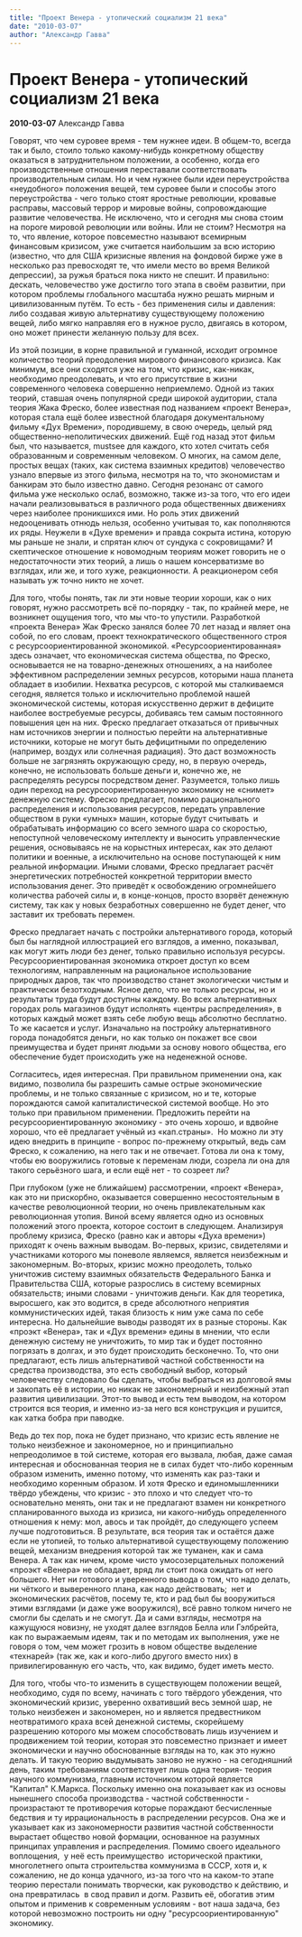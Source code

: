 ```yaml
---
title: "Проект Венера - утопический социализм 21 века"
date: "2010-03-07"
author: "Александр Гавва"
---
```


# Проект Венера - утопический социализм 21 века

**2010-03-07** Александр Гавва

Говорят, что чем суровее время - тем нужнее идеи. В общем-то, всегда так и было, стоило только какому-нибудь конкретному обществу оказаться в затруднительном положении, а особенно, когда его производственные отношения переставали соответствовать производительным силам. Но и чем нужнее были идеи переустройства «неудобного» положения вещей, тем суровее были и способы этого переустройства - чего только стоят яростные революции, кровавые расправы, массовый террор и мировые войны, сопровождающие  развитие человечества. Не исключено, что и сегодня мы снова стоим на пороге мировой революции или войны. Или не стоим? Несмотря на то, что явление, которое повсеместно называют всемирным финансовым кризисом, уже считается наибольшим за всю историю (известно, что для США кризисные явления на фондовой бирже уже в несколько раз превосходят те, что имели место во время Великой депрессии), за ружья браться пока никто не спешит. И правильно: дескать, человечество уже достигло того этапа в своём развитии, при котором проблемы глобального масштаба нужно решать мирным и цивилизованным путём. То есть - без применения силы и давления: либо создавая живую альтернативу существующему положению вещей, либо мягко направляя его в нужное русло, двигаясь в котором, оно может принести желанную пользу для всех.

 

Из этой позиции, в корне правильной и гуманной, исходит огромное количество теорий преодоления мирового финансового кризиса. Как минимум, все они сходятся уже на том, что кризис, как-никак, необходимо преодолевать, и что его присутствие в жизни современного человека совершенно неприемлемо. Одной из таких теорий, ставшая очень популярной среди широкой аудитории, стала теория Жака Фреско, более известная под названием «проект Венера», которая стала ещё более известной благодаря документальному фильму «Дух Времени», породившему, в свою очередь, целый ряд общественно-неполитических движений. Ещё год назад этот фильм был, что называется, mustsee для каждого, кто хотел считать себя образованным и современным человеком. О многих, на самом деле, простых вещах (таких, как система взаимных кредитов) человечество узнало впервые из этого фильма, несмотря на то, что экономистам и банкирам это было известно давно. Сегодня резонанс от самого фильма уже несколько ослаб, возможно, также из-за того, что его идеи начали реализовываться в различного рода общественных движениях через наиболее проникшихся ими. Но роль этих движений недооценивать отнюдь нельзя, особенно учитывая то, как пополняются их ряды. Неужели в «Духе времени» и правда сокрыта истина, которую мы раньше не знали, и спрятан ключ от сундука с сокровищами? И скептическое отношение к новомодным теориям может говорить не о недостаточности этих теорий, а лишь о нашем консерватизме во взглядах, или же, и того хуже, реакционности. А реакционером себя называть уж точно никто не хочет.

Для того, чтобы понять, так ли эти новые теории хороши, как о них говорят, нужно рассмотреть всё по-порядку - так, по крайней мере, не возникнет ощущения того, что мы что-то упустили. Разработкой «проекта Венера» Жак Фреско занялся более 70 лет назад и являет она собой, по его словам, проект технократического общественного строя с ресурсоориентированной экономикой. «Ресурсоориентированная» здесь означает, что економическая система общества, по Фреско, основывается не на товарно-денежных отношениях, а на наиболее эффективном распределении земных ресурсов, которыми наша планета обладает в изобилии. Нехватка ресурсов, с которой мы сталкиваемся сегодня, является только и исключительно проблемой нашей экономической системы, которая искусственно держит в дефиците наиболее востребуемые ресурсы, добиваясь тем самым постоянного повышения цен на них. Фреско предлагает отказаться от привычных нам источников энергии и полностью перейти на альтернативные источники, которые не могут быть дефицитными по определению (например, воздух или солнечная радиация). Это даст возможность больше не загрязнять окружающую среду, но, в первую очередь, конечно, не использовать больше деньги и, конечно же, не распределять ресурсы посредством денег. Разумеется, только лишь один переход на ресурсоориентированную экономику не «снимет» денежную систему. Фреско предлагает, помимо рационального распределения и использования ресурсов, передать управление обществом в руки «умных» машин, которые будут считывать  и обрабатывать информацию со всего земного шара со скоростью, непоступной человеческому интеллекту и выносить управленческие решения, основываясь не на корыстных интересах, как это делают политики и военные, а исключительно на основе поступающей к ним реальной информации. Иными словами, Фреско предлагает расчёт энергетических потребностей конкретной территории вместо использования денег. Это приведёт к освобождению огромнейшего количества рабочей силы и, в конце-концов, просто взорвёт денежную систему, так как у новых безработных совершенно не будет денег, что заставит их требовать перемен.

Фреско предлагает начать с постройки альтернативого города, который был бы наглядной иллюстрацией его взглядов, а именно, показывал, как могут жить люди без денег, только правильно используя ресурсы. Ресурсоориентированная экономика откроет доступ ко всем технологиям, направленным на рациональное использование природных даров, так что производство станет экологически чистым и практически безотходным. Ясное дело, что не только ресурсы, но и результаты труда будут доступны каждому. Во всех альтернативных городах роль магазинов будут исполнять «центры распределения», в которых каждый может взять себе любую вещь абсолютно бесплатно. То же касается и услуг. Изначально на постройку альтернативного города понадобятся деньги, но как только он покажет все свои преимущества и будет принят людьми за основу нового общества, его обеспечение будет происходить уже на неденежной основе.

Согласитесь, идея интересная. При правильном применении она, как видимо, позволила бы разрешить самые острые экономические проблемы, и не только связанные с кризисом, но и те, которые порождаются самой капиталистической системой вообще. Но это только при правильном применении. Предложить перейти на ресурсоориентированную экономику - это очень хорошо, и вдвойне хорошо, что её предлагает учёный из «кап.страны».  Но можно ли эту идею внедрить в принципе - вопрос по-прежнему открытый, ведь сам Фреско, к сожалению, на него так и не отвечает. Готова ли она к тому, чтобы ею вооружились готовые к переменам люди, созрела ли она для такого серьёзного шага, и если ещё нет - то созреет ли?

При глубоком (уже не ближайшем) рассмотрении, «проект «Венера», как это ни прискорбно, оказывается совершенно несостоятельным в качестве революционной теории, но очень привлекательным как революционная утопия. Виной всему является одно из основных положений этого проекта, которое состоит в следующем. Анализируя проблему кризиса, Фреско (равно как и авторы «Духа времени») приходят к очень важным выводам. Во-первых, кризис, свидетелями и участниками которого мы поневоле являемся, является неизбежным и закономерным. Во-вторых, кризис можно преодолеть, только уничтожив систему взаимных обязательств Федерального Банка и Правительства США, которые разрослись в систему всемирных обязательств; иными словами - уничтожив деньги. Как для теоретика, выросшего, как это водится, в среде абсолютного неприятия коммунистических идей, такая близость к ним уже сама по себе интересна. Но дальнейшие выводы разводят их в разные стороны. Как «проэкт «Венера», так и «Дух времени» едины в мнении, что если денежную систему не уничтожить, то мир так и будет постоянно погрязать в долгах, и это будет происходить бесконечно. То, что они предлагают, есть лишь альтернативой частной собственности на средства производства, это есть свободный выбор, который человечеству следовало бы сделать, чтобы выбраться из долговой ямы и закопать её в истории, но никак не закономерный и неизбежный этап развития цивилизации. Этот-то вывод и есть тем выводом, на котором строится вся теория, и именно из-за него вся конструкция и рушится, как хатка бобра при паводке.

Ведь до тех пор, пока не будет признано, что кризис есть явление не только неизбежное и закономерное, но и принципиально непреодолимое в той системе, которая его вызвала, любая, даже самая интересная и обоснованная теория не в силах будет что-либо коренным образом изменить, именно потому, что изменять как раз-таки и необходимо коренным образом. И хотя Фреско и единомышленники твёрдо убеждены, что кризис - это плохо и что следует что-то основательно менять, они так и не предлагают взамен ни конкретного спланированного выхода из кризиса, ни какого-нибудь определенного отношения к нему: мол, авось и так пройдёт, до следующего успеем лучше подготовиться. В результате, вся теория так и остаётся даже если не утопией, то только альтернативой существующему положению вещей, механизм внедрения которой так же туманен, как и сама Венера. А так как ничем, кроме чисто умосозерцательных положений «проэкт «Венера» не обладает, вряд ли стоит пока ожидать от него большего. Нет ни готового и уверенного вывода о том, что надо делать, ни чёткого и выверенного плана, как надо действовать;  нет и экономических расчётов, посему те, кто и рад был бы вооружиться этими взглядами (и даже уже вооружился), всё равно толком ничего не смогли бы сделать и не смогут. Да и сами взгляды, несмотря на кажущуюся новизну, не уходят далее взглядов Белла или Гэлбрейта, как по выражаемым идеям, так и по методам их выполнения, уже не говоря о том, чем может грозить в новом обществе выделение «технарей» (так же, как и кого-либо другого вместо них) в привилегированную его часть, что, как видимо, будет иметь место.

Для того, чтобы что-то изменить в существующем положении вещей, необходимо, судя по всему, начинать с того твёрдого убеждения, что экономический кризис, уверенно охвативший весь земной шар, не только неизбежен и закономерен, но и является предвестником неотвратимого краха всей денежной системы, скорейшему разрешению которого мы можем способствовать лишь изучением и продвижением той теории, которая это повсеместно признает и имеет экономически и научно обоснованные взгляды на то, как это нужно делать. И такую теорию выдумывать заново не нужно - на сегодняшний день, таким требованиям соответствует лишь одна теория- теория научного коммунизма, главным источником которой является "Капитал" К.Маркса. Поскольку именно она показывает как из основы нынешнего способа производства - частной собственности - произрастают те противоречия которые пораждают бесчисленные бедствия и ту иррациональность в распределении ресурсов. Она же и указывает как из закономерности развития частной собственности вырастает общество новой формации, основанное на разумных принципах управления и распределения. Помимо своего идеального воплощения,  у неё есть преимущество  исторической практики, многолетнего опыта строительства коммунизма в СССР, хотя и, к сожалению, не до конца удачного, из-за того что на каком-то этапе теорию перестали понимать творчески, как руководство к действию, и она превратилась  в свод правил и догм. Развить её, обогатив этим опытом и применив к современным условиям - вот наша задача, без которой невозможно построить ни одну "ресурсоориентированную" экономику.